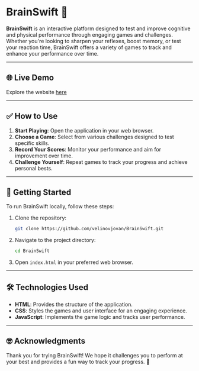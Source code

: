 # BrainSwift 🧠

**BrainSwift** is an interactive platform designed to test and improve cognitive and physical performance through engaging games and challenges. Whether you're looking to sharpen your reflexes, boost memory, or test your reaction time, BrainSwift offers a variety of games to track and enhance your performance over time.

---

## 🌐 Live Demo

Explore the website [here](https://brainswift.vercel.app)

---

## ✅ How to Use

1. **Start Playing**: Open the application in your web browser.
2. **Choose a Game**: Select from various challenges designed to test specific skills.
3. **Record Your Scores**: Monitor your performance and aim for improvement over time.
4. **Challenge Yourself**: Repeat games to track your progress and achieve personal bests.

---

## 🚀 Getting Started

To run BrainSwift locally, follow these steps:

1. Clone the repository:
   ```bash
   git clone https://github.com/velinovjovan/BrainSwift.git
   ```
2. Navigate to the project directory:
   ```bash
   cd BrainSwift
   ```
3. Open `index.html` in your preferred web browser.

---

## 🛠️ Technologies Used

- **HTML**: Provides the structure of the application.
- **CSS**: Styles the games and user interface for an engaging experience.
- **JavaScript**: Implements the game logic and tracks user performance.

---

## 🤓 Acknowledgments

Thank you for trying BrainSwift! We hope it challenges you to perform at your best and provides a fun way to track your progress. 🌟
